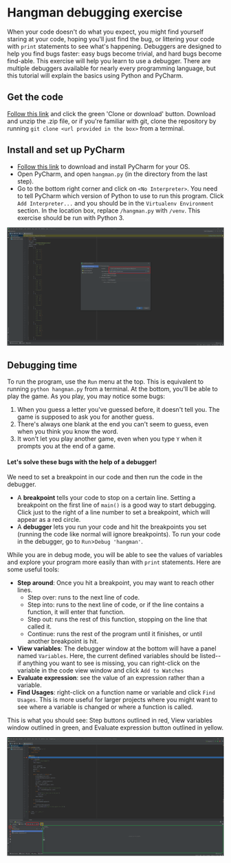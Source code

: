 # Hangman debugging exercise
When your code doesn't do what you expect, you might find yourself staring at your code, hoping you'll just find the bug, or littering your code with `print` statements to see what's happening. Debuggers are designed to help you find bugs faster: easy bugs become trivial, and hard bugs become find-able. This exercise will help you learn to use a debugger. There are multiple debuggers available for nearly every programming language, but this tutorial will explain the basics using Python and PyCharm.

## Get the code
[Follow this link]() and click the green 'Clone or download' button. Download and unzip the .zip file, or if you're familiar with git, clone the repository by running `git clone <url provided in the box>` from a terminal.

## Install and set up PyCharm
* [Follow this link](https://www.jetbrains.com/pycharm/download/#section=windows) to download and install PyCharm for your OS.
* Open PyCharm, and open `hangman.py` (in the directory from the last step).
* Go to the bottom right corner and click on ``<No Interpreter>``. You need to tell PyCharm which version of Python to use to run this program. Click `Add Interpreter...` and you should be in the `Virtualenv Environment` section. In the location box, replace `/hangman.py` with `/venv`. This exercise should be run with Python 3.

![settings](settings.png)

## Debugging time
To run the program, use the `Run` menu at the top. This is equivalent to running `python hangman.py` from a terminal. At the bottom, you'll be able to play the game. As you play, you may notice some bugs:
1. When you guess a letter you've guessed before, it doesn't tell you. The game is supposed to ask you for another guess.
2. There's always one blank at the end you can't seem to guess, even when you think you know the word.
3. It won't let you play another game, even when you type `Y` when it prompts you at the end of a game.

#### Let's solve these bugs with the help of a debugger!
We need to set a breakpoint in our code and then run the code in the debugger.
* A **breakpoint** tells your code to stop on a certain line. Setting a breakpoint on the first line of `main()` is a good way to start debugging. Click just to the right of a line number to set a breakpoint, which will appear as a red circle.
* A **debugger** lets you run your code and hit the breakpoints you set (running the code like normal will ignore breakpoints). To run your code in the debugger, go to `Run`>`Debug 'hangman'`.

While you are in debug mode, you will be able to see the values of variables and explore your program more easily than with `print` statements. Here are some useful tools:

* **Step around**: Once you hit a breakpoint, you may want to reach other lines.
  - Step over: runs to the next line of code.
  - Step into: runs to the next line of code, or if the line contains a function, it will enter that function.
  - Step out: runs the rest of this function, stopping on the line that called it.
  - Continue: runs the rest of the program until it finishes, or until another breakpoint is hit.
* **View variables**: The debugger window at the bottom will have a panel named `Variables`. Here, the current defined variables should be listed-- if anything you want to see is missing, you can right-click on the variable in the code view window and click `Add to Watches`
* **Evaluate expression**: see the value of an expression rather than a variable.
* **Find Usages**: right-click on a function name or variable and click `Find Usages`. This is more useful for larger projects where you might want to see where a variable is changed or where a function is called.

This is what you should see: Step buttons outlined in red, View variables window outlined in green, and Evaluate expression button outlined in yellow.

![debugger](debugger.png)
